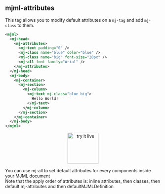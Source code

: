 ## mjml-attributes

This tag allows you to modify default attributes on a `mj-tag` and add `mj-class` to them.

 ```xml
 <mjml>
   <mj-head>
     <mj-attributes>
       <mj-text padding="0" />
       <mj-class name="blue" color="blue" />
       <mj-class name="big" font-size="20px" />
       <mj-all font-family="Arial" />
     </mj-attributes>
   </mj-head>
   <mj-body>
     <mj-container>
       <mj-section>
         <mj-column>
           <mj-text mj-class="blue big">
             Hello World!
           </mj-text>
         </mj-column>
       </mj-section>
     </mj-container>
   </mj-body>
 </mjml>
 ```

<p align="center">
  <a target="_blank" href="/try-it-live/components/head-attributes">
    <img width="100px" src="https://mjml.io/assets/img/svg/TRYITLIVE.svg" alt="try it live" />
  </a>
</p>

<aside class="notice">
  You can use mj-all to set default attributes for every components inside your MJML document
</aside>

<aside class="notice">
  Note that the apply order of attributes is: inline attributes, then classes, then default mj-attributes and then defaultMJMLDefinition
</aside>
